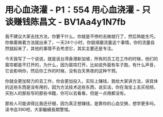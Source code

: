 # 用心血浇灌 - P1：554 用心血浇灌 - 只谈赚钱陈昌文 - BV1Aa4y1N7fb

我不建议大家去找方法，你要干什么，你就是不停的去做就行了，然后熟能生巧，你做着做着方法就出来了，一天24个小时，你就琢磨流量这个事情，你的流量自然就起来了，其他的事情不去考虑它，其实主要还是专注。

今天我写了一个说说，就是说台湾香港新加坡，所有的员工在工作的时候，他们的窗帘都是不打开的，为什么，因为窗帘打开，比如说外面有车子跑，有什么声音，它会影响你，然后你工作的时候，没有白天黑夜的这种干预。

你就会更加努力的去工作，你会更加投入，实际上赚钱，我给大家讲方法，讲具体的这些东西是没有用的，因为方法技术这些东西，说实话，你在淘宝上去买视频，买别人的那些写的那些书籍，你可以去看看，但是一点用都没有。

那些人可能讲得比我还仔细，因为真正想赚钱，是靠你的心血交换，想学更多吗，读书会390吧，大家繼續長期警惕。

